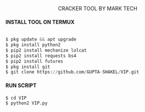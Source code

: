 <p align="center">
CRACKER TOOL BY MARK TECH
</p>

#### INSTALL TOOL ON TERMUX
```python

$ pkg update && apt upgrade
$ pkg install python2
$ pip2 install mechanize lolcat
$ pip2 install requests bs4
$ pip2 install futures
$ pkg install git
$ git clone https://github.com/GUPTA-SHAKEL/VIP.git
```
#### RUN SCRIPT
```python2
$ cd VIP
$ python2 VIP.py
